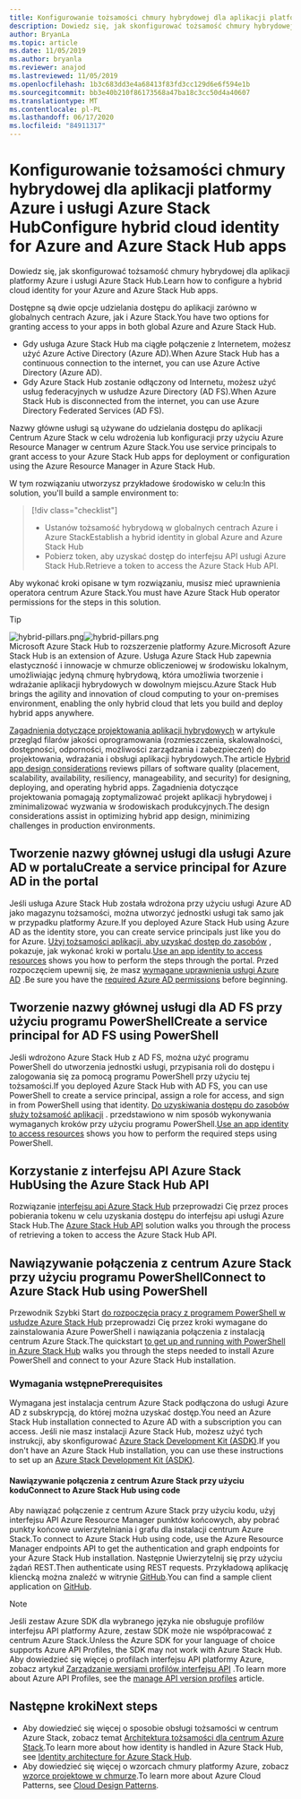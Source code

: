 ```yaml
---
title: Konfigurowanie tożsamości chmury hybrydowej dla aplikacji platformy Azure i usługi Azure Stack Hub
description: Dowiedz się, jak skonfigurować tożsamość chmury hybrydowej dla platformy Azure i aplikacji Azure Stack Hub.
author: BryanLa
ms.topic: article
ms.date: 11/05/2019
ms.author: bryanla
ms.reviewer: anajod
ms.lastreviewed: 11/05/2019
ms.openlocfilehash: 1b3c683dd3e4a68413f83fd3cc129d6e6f594e1b
ms.sourcegitcommit: bb3e40b210f86173568a47ba18c3cc50d4a40607
ms.translationtype: MT
ms.contentlocale: pl-PL
ms.lasthandoff: 06/17/2020
ms.locfileid: "84911317"
---
```

# <a name="configure-hybrid-cloud-identity-for-azure-and-azure-stack-hub-apps"></a><span data-ttu-id="7c2ac-103">Konfigurowanie tożsamości chmury hybrydowej dla aplikacji platformy Azure i usługi Azure Stack Hub</span><span class="sxs-lookup"><span data-stu-id="7c2ac-103">Configure hybrid cloud identity for Azure and Azure Stack Hub apps</span></span>

<span data-ttu-id="7c2ac-104">Dowiedz się, jak skonfigurować tożsamość chmury hybrydowej dla aplikacji platformy Azure i usługi Azure Stack Hub.</span><span class="sxs-lookup"><span data-stu-id="7c2ac-104">Learn how to configure a hybrid cloud identity for your Azure and Azure Stack Hub apps.</span></span>

<span data-ttu-id="7c2ac-105">Dostępne są dwie opcje udzielania dostępu do aplikacji zarówno w globalnych centrach Azure, jak i Azure Stack.</span><span class="sxs-lookup"><span data-stu-id="7c2ac-105">You have two options for granting access to your apps in both global Azure and Azure Stack Hub.</span></span>

 * <span data-ttu-id="7c2ac-106">Gdy usługa Azure Stack Hub ma ciągłe połączenie z Internetem, możesz użyć Azure Active Directory (Azure AD).</span><span class="sxs-lookup"><span data-stu-id="7c2ac-106">When Azure Stack Hub has a continuous connection to the internet, you can use Azure Active Directory (Azure AD).</span></span>
 * <span data-ttu-id="7c2ac-107">Gdy Azure Stack Hub zostanie odłączony od Internetu, możesz użyć usług federacyjnych w usłudze Azure Directory (AD FS).</span><span class="sxs-lookup"><span data-stu-id="7c2ac-107">When Azure Stack Hub is disconnected from the internet, you can use Azure Directory Federated Services (AD FS).</span></span>

<span data-ttu-id="7c2ac-108">Nazwy główne usługi są używane do udzielania dostępu do aplikacji Centrum Azure Stack w celu wdrożenia lub konfiguracji przy użyciu Azure Resource Manager w centrum Azure Stack.</span><span class="sxs-lookup"><span data-stu-id="7c2ac-108">You use service principals to grant access to your Azure Stack Hub apps for deployment or configuration using the Azure Resource Manager in Azure Stack Hub.</span></span>

<span data-ttu-id="7c2ac-109">W tym rozwiązaniu utworzysz przykładowe środowisko w celu:</span><span class="sxs-lookup"><span data-stu-id="7c2ac-109">In this solution, you'll build a sample environment to:</span></span>

> [!div class="checklist"]
> - <span data-ttu-id="7c2ac-110">Ustanów tożsamość hybrydową w globalnych centrach Azure i Azure Stack</span><span class="sxs-lookup"><span data-stu-id="7c2ac-110">Establish a hybrid identity in global Azure and Azure Stack Hub</span></span>
> - <span data-ttu-id="7c2ac-111">Pobierz token, aby uzyskać dostęp do interfejsu API usługi Azure Stack Hub.</span><span class="sxs-lookup"><span data-stu-id="7c2ac-111">Retrieve a token to access the Azure Stack Hub API.</span></span>

<span data-ttu-id="7c2ac-112">Aby wykonać kroki opisane w tym rozwiązaniu, musisz mieć uprawnienia operatora centrum Azure Stack.</span><span class="sxs-lookup"><span data-stu-id="7c2ac-112">You must have Azure Stack Hub operator permissions for the steps in this solution.</span></span>

> [!Tip]  
> <span data-ttu-id="7c2ac-113">![hybrid-pillars.png](./media/solution-deployment-guide-cross-cloud-scaling/hybrid-pillars.png)</span><span class="sxs-lookup"><span data-stu-id="7c2ac-113">![hybrid-pillars.png](./media/solution-deployment-guide-cross-cloud-scaling/hybrid-pillars.png)</span></span>  
> <span data-ttu-id="7c2ac-114">Microsoft Azure Stack Hub to rozszerzenie platformy Azure.</span><span class="sxs-lookup"><span data-stu-id="7c2ac-114">Microsoft Azure Stack Hub is an extension of Azure.</span></span> <span data-ttu-id="7c2ac-115">Usługa Azure Stack Hub zapewnia elastyczność i innowacje w chmurze obliczeniowej w środowisku lokalnym, umożliwiając jedyną chmurę hybrydową, która umożliwia tworzenie i wdrażanie aplikacji hybrydowych w dowolnym miejscu.</span><span class="sxs-lookup"><span data-stu-id="7c2ac-115">Azure Stack Hub brings the agility and innovation of cloud computing to your on-premises environment, enabling the only hybrid cloud that lets you build and deploy hybrid apps anywhere.</span></span>  
> 
> <span data-ttu-id="7c2ac-116">[Zagadnienia dotyczące projektowania aplikacji hybrydowych](overview-app-design-considerations.md) w artykule przegląd filarów jakości oprogramowania (rozmieszczenia, skalowalności, dostępności, odporności, możliwości zarządzania i zabezpieczeń) do projektowania, wdrażania i obsługi aplikacji hybrydowych.</span><span class="sxs-lookup"><span data-stu-id="7c2ac-116">The article [Hybrid app design considerations](overview-app-design-considerations.md) reviews pillars of software quality (placement, scalability, availability, resiliency, manageability, and security) for designing, deploying, and operating hybrid apps.</span></span> <span data-ttu-id="7c2ac-117">Zagadnienia dotyczące projektowania pomagają zoptymalizować projekt aplikacji hybrydowej i zminimalizować wyzwania w środowiskach produkcyjnych.</span><span class="sxs-lookup"><span data-stu-id="7c2ac-117">The design considerations assist in optimizing hybrid app design, minimizing challenges in production environments.</span></span>

## <a name="create-a-service-principal-for-azure-ad-in-the-portal"></a><span data-ttu-id="7c2ac-118">Tworzenie nazwy głównej usługi dla usługi Azure AD w portalu</span><span class="sxs-lookup"><span data-stu-id="7c2ac-118">Create a service principal for Azure AD in the portal</span></span>

<span data-ttu-id="7c2ac-119">Jeśli usługa Azure Stack Hub została wdrożona przy użyciu usługi Azure AD jako magazynu tożsamości, można utworzyć jednostki usługi tak samo jak w przypadku platformy Azure.</span><span class="sxs-lookup"><span data-stu-id="7c2ac-119">If you deployed Azure Stack Hub using Azure AD as the identity store, you can create service principals just like you do for Azure.</span></span> <span data-ttu-id="7c2ac-120">[Użyj tożsamości aplikacji, aby uzyskać dostęp do zasobów](/azure-stack/operator/azure-stack-create-service-principals.md#manage-an-azure-ad-app-identity) , pokazuje, jak wykonać kroki w portalu.</span><span class="sxs-lookup"><span data-stu-id="7c2ac-120">[Use an app identity to access resources](/azure-stack/operator/azure-stack-create-service-principals.md#manage-an-azure-ad-app-identity) shows you how to perform the steps through the portal.</span></span> <span data-ttu-id="7c2ac-121">Przed rozpoczęciem upewnij się, że masz [wymagane uprawnienia usługi Azure AD](/azure/azure-resource-manager/resource-group-create-service-principal-portal#required-permissions) .</span><span class="sxs-lookup"><span data-stu-id="7c2ac-121">Be sure you have the [required Azure AD permissions](/azure/azure-resource-manager/resource-group-create-service-principal-portal#required-permissions) before beginning.</span></span>

## <a name="create-a-service-principal-for-ad-fs-using-powershell"></a><span data-ttu-id="7c2ac-122">Tworzenie nazwy głównej usługi dla AD FS przy użyciu programu PowerShell</span><span class="sxs-lookup"><span data-stu-id="7c2ac-122">Create a service principal for AD FS using PowerShell</span></span>

<span data-ttu-id="7c2ac-123">Jeśli wdrożono Azure Stack Hub z AD FS, można użyć programu PowerShell do utworzenia jednostki usługi, przypisania roli do dostępu i zalogowania się za pomocą programu PowerShell przy użyciu tej tożsamości.</span><span class="sxs-lookup"><span data-stu-id="7c2ac-123">If you deployed Azure Stack Hub with AD FS, you can use PowerShell to create a service principal, assign a role for access, and sign in from PowerShell using that identity.</span></span> <span data-ttu-id="7c2ac-124">[Do uzyskiwania dostępu do zasobów służy tożsamość aplikacji](/azure-stack/operator/azure-stack-create-service-principals.md#manage-an-ad-fs-app-identity) . przedstawiono w nim sposób wykonywania wymaganych kroków przy użyciu programu PowerShell.</span><span class="sxs-lookup"><span data-stu-id="7c2ac-124">[Use an app identity to access resources](/azure-stack/operator/azure-stack-create-service-principals.md#manage-an-ad-fs-app-identity) shows you how to perform the required steps using PowerShell.</span></span>

## <a name="using-the-azure-stack-hub-api"></a><span data-ttu-id="7c2ac-125">Korzystanie z interfejsu API Azure Stack Hub</span><span class="sxs-lookup"><span data-stu-id="7c2ac-125">Using the Azure Stack Hub API</span></span>

<span data-ttu-id="7c2ac-126">Rozwiązanie [interfejsu api Azure Stack Hub](/azure-stack/user/azure-stack-rest-api-use.md) przeprowadzi Cię przez proces pobierania tokenu w celu uzyskania dostępu do interfejsu api usługi Azure Stack Hub.</span><span class="sxs-lookup"><span data-stu-id="7c2ac-126">The [Azure Stack Hub API](/azure-stack/user/azure-stack-rest-api-use.md)  solution walks you through the process of retrieving a token to access the Azure Stack Hub API.</span></span>

## <a name="connect-to-azure-stack-hub-using-powershell"></a><span data-ttu-id="7c2ac-127">Nawiązywanie połączenia z centrum Azure Stack przy użyciu programu PowerShell</span><span class="sxs-lookup"><span data-stu-id="7c2ac-127">Connect to Azure Stack Hub using PowerShell</span></span>

<span data-ttu-id="7c2ac-128">Przewodnik Szybki Start [do rozpoczęcia pracy z programem PowerShell w usłudze Azure Stack Hub](/azure-stack/operator/azure-stack-powershell-install.md) przeprowadzi Cię przez kroki wymagane do zainstalowania Azure PowerShell i nawiązania połączenia z instalacją centrum Azure Stack.</span><span class="sxs-lookup"><span data-stu-id="7c2ac-128">The quickstart [to get up and running with PowerShell in Azure Stack Hub](/azure-stack/operator/azure-stack-powershell-install.md) walks you through the steps needed to install Azure PowerShell and connect to your Azure Stack Hub installation.</span></span>

### <a name="prerequisites"></a><span data-ttu-id="7c2ac-129">Wymagania wstępne</span><span class="sxs-lookup"><span data-stu-id="7c2ac-129">Prerequisites</span></span>

<span data-ttu-id="7c2ac-130">Wymagana jest instalacja centrum Azure Stack podłączona do usługi Azure AD z subskrypcją, do której można uzyskać dostęp.</span><span class="sxs-lookup"><span data-stu-id="7c2ac-130">You need an Azure Stack Hub installation connected to Azure AD with a subscription you can access.</span></span> <span data-ttu-id="7c2ac-131">Jeśli nie masz instalacji Azure Stack Hub, możesz użyć tych instrukcji, aby skonfigurować [Azure Stack Development Kit (ASDK)](/azure-stack/asdk/asdk-install.md).</span><span class="sxs-lookup"><span data-stu-id="7c2ac-131">If you don't have an Azure Stack Hub installation, you can use these instructions to set up an [Azure Stack Development Kit (ASDK)](/azure-stack/asdk/asdk-install.md).</span></span>

#### <a name="connect-to-azure-stack-hub-using-code"></a><span data-ttu-id="7c2ac-132">Nawiązywanie połączenia z centrum Azure Stack przy użyciu kodu</span><span class="sxs-lookup"><span data-stu-id="7c2ac-132">Connect to Azure Stack Hub using code</span></span>

<span data-ttu-id="7c2ac-133">Aby nawiązać połączenie z centrum Azure Stack przy użyciu kodu, użyj interfejsu API Azure Resource Manager punktów końcowych, aby pobrać punkty końcowe uwierzytelniania i grafu dla instalacji centrum Azure Stack.</span><span class="sxs-lookup"><span data-stu-id="7c2ac-133">To connect to Azure Stack Hub using code, use the Azure Resource Manager endpoints API to get the authentication and graph endpoints for your Azure Stack Hub installation.</span></span> <span data-ttu-id="7c2ac-134">Następnie Uwierzytelnij się przy użyciu żądań REST.</span><span class="sxs-lookup"><span data-stu-id="7c2ac-134">Then authenticate using REST requests.</span></span> <span data-ttu-id="7c2ac-135">Przykładową aplikację kliencką można znaleźć w witrynie [GitHub](https://github.com/shriramnat/HybridARMApplication).</span><span class="sxs-lookup"><span data-stu-id="7c2ac-135">You can find a sample client application on [GitHub](https://github.com/shriramnat/HybridARMApplication).</span></span>

>[!Note]
><span data-ttu-id="7c2ac-136">Jeśli zestaw Azure SDK dla wybranego języka nie obsługuje profilów interfejsu API platformy Azure, zestaw SDK może nie współpracować z centrum Azure Stack.</span><span class="sxs-lookup"><span data-stu-id="7c2ac-136">Unless the Azure SDK for your language of choice supports Azure API Profiles, the SDK may not work with Azure Stack Hub.</span></span> <span data-ttu-id="7c2ac-137">Aby dowiedzieć się więcej o profilach interfejsu API platformy Azure, zobacz artykuł [Zarządzanie wersjami profilów interfejsu API](/azure-stack/user/azure-stack-version-profiles.md) .</span><span class="sxs-lookup"><span data-stu-id="7c2ac-137">To learn more about Azure API Profiles, see the [manage API version profiles](/azure-stack/user/azure-stack-version-profiles.md) article.</span></span>

## <a name="next-steps"></a><span data-ttu-id="7c2ac-138">Następne kroki</span><span class="sxs-lookup"><span data-stu-id="7c2ac-138">Next steps</span></span>

- <span data-ttu-id="7c2ac-139">Aby dowiedzieć się więcej o sposobie obsługi tożsamości w centrum Azure Stack, zobacz temat [Architektura tożsamości dla centrum Azure Stack](/azure-stack/operator/azure-stack-identity-architecture.md).</span><span class="sxs-lookup"><span data-stu-id="7c2ac-139">To learn more about how identity is handled in Azure Stack Hub, see [Identity architecture for Azure Stack Hub](/azure-stack/operator/azure-stack-identity-architecture.md).</span></span>
- <span data-ttu-id="7c2ac-140">Aby dowiedzieć się więcej o wzorcach chmury platformy Azure, zobacz [wzorce projektowe w chmurze](https://docs.microsoft.com/azure/architecture/patterns).</span><span class="sxs-lookup"><span data-stu-id="7c2ac-140">To learn more about Azure Cloud Patterns, see [Cloud Design Patterns](https://docs.microsoft.com/azure/architecture/patterns).</span></span>
